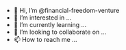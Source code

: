 - 👋 Hi, I’m @financial-freedom-venture
- 👀 I’m interested in ...
- 🌱 I’m currently learning ...
- 💞️ I’m looking to collaborate on ...
- 📫 How to reach me ...

<!---
financial-freedom-venture/financial-freedom-venture is a ✨ special ✨ repository because its `README.md` (this file) appears on your GitHub profile.
You can click the Preview link to take a look at your changes.
--->
